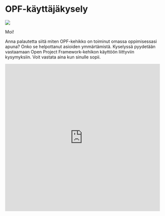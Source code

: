 # OPF-käyttäjäkysely

![](https://openclipart.org/image/400px/238687)

Moi!

Anna palautetta siitä miten OPF-kehikko on toiminut omassa oppimisessasi apuna? Onko se helpottanut asioiden
ymmärtämistä. Kyselyssä pyydetään vastaamaan Open Project Framework-kehikon käyttöön liittyviin kysymyksiin. Voit vastata aina kun sinulle sopii. 

<iframe width="640px" height= "480px" src= "https://forms.office.com/Pages/ResponsePage.aspx?id=8Kqebvc_6U2M1B_71FlRua4cqQOTc5JHr-aPQoYM7B9UN0lNODBTOFUySUY2N0Q2RzZWRlNRWlYxMi4u&embed=true" frameborder= "0" marginwidth= "0" marginheight= "0" style= "border: none; max-width:100%; max-height:100vh" allowfullscreen webkitallowfullscreen mozallowfullscreen msallowfullscreen> </iframe>



